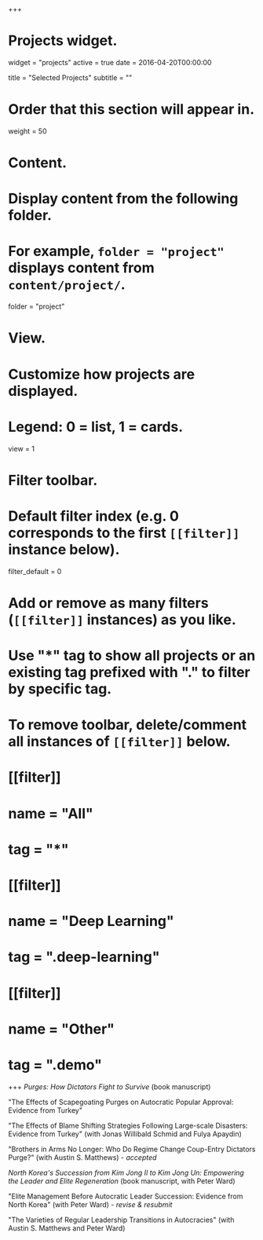 +++
# Projects widget.
widget = "projects"
active = true
date = 2016-04-20T00:00:00

title = "Selected Projects"
subtitle = ""

# Order that this section will appear in.
weight = 50

# Content.
# Display content from the following folder.
# For example, `folder = "project"` displays content from `content/project/`.
folder = "project"

# View.
# Customize how projects are displayed.
# Legend: 0 = list, 1 = cards.
view = 1

# Filter toolbar.

# Default filter index (e.g. 0 corresponds to the first `[[filter]]` instance below).
filter_default = 0

# Add or remove as many filters (`[[filter]]` instances) as you like.
# Use "*" tag to show all projects or an existing tag prefixed with "." to filter by specific tag.
# To remove toolbar, delete/comment all instances of `[[filter]]` below.
# [[filter]]
#   name = "All"
#   tag = "*"
#  
# [[filter]]
#   name = "Deep Learning"
#   tag = ".deep-learning"
#
# [[filter]]
#   name = "Other"
#   tag = ".demo"

+++
*Purges: How Dictators Fight to Survive* (book manuscript)

"The Effects of Scapegoating Purges on Autocratic Popular Approval: Evidence from Turkey"

"The Effects of Blame Shifting Strategies Following Large-scale Disasters: Evidence from Turkey" (with Jonas Willibald Schmid and Fulya Apaydin)

"Brothers in Arms No Longer: Who Do Regime Change Coup-Entry Dictators Purge?" (with Austin S. Matthews) - *accepted*

*North Korea's Succession from Kim Jong Il to Kim Jong Un: Empowering the Leader and Elite Regeneration* (book manuscript, with Peter Ward)

"Elite Management Before Autocratic Leader Succession: Evidence from North Korea" (with Peter Ward) - *revise & resubmit*

"The Varieties of Regular Leadership Transitions in Autocracies" (with Austin S. Matthews and Peter Ward)
